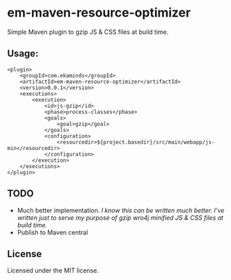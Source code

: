 # em-maven-resource-optimizer

Simple Maven plugin to gzip JS & CSS files at build time.

## Usage: 
	<plugin>
		<groupId>com.ekaminds</groupId>
		<artifactId>em-maven-resource-optimizer</artifactId>
		<version>0.0.1</version>
		<executions>
			<execution>
				<id>js-gzip</id>
				<phase>process-classes</phase>
				<goals>
					<goal>gzip</goal>
				</goals>
				<configuration>
					<resourcedir>${project.basedir}/src/main/webapp/js-min</resourcedir>
				</configuration>
			</execution>
		</executions>
	</plugin>

## TODO
 * Much better implementation. *I know this can be written much better. I've written just to serve my purpose of gzip wro4j minified JS & CSS files at build time.*
 * Publish to Maven central

## License
Licensed under the MIT license.